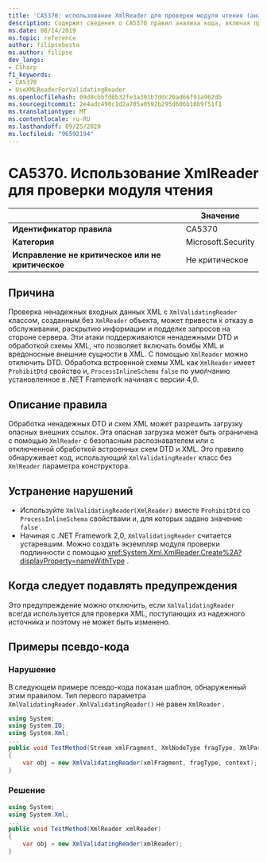 ```yaml
---
title: 'CA5370: использование XmlReader для проверки модуля чтения (анализ кода)'
description: Содержит сведения о CA5370 правил анализа кода, включая причины, способы устранения нарушений и время их подавления.
ms.date: 08/14/2019
ms.topic: reference
author: filipsebesta
ms.author: filipse
dev_langs:
- CSharp
f1_keywords:
- CA5370
- UseXMLReaderForValidatingReader
ms.openlocfilehash: 09d8cbbfd6b32fe3a391b7ddc20ad66f91a962db
ms.sourcegitcommit: 2e4adc490c1d2a705a0592b295d606b10b9f51f1
ms.translationtype: MT
ms.contentlocale: ru-RU
ms.lasthandoff: 09/25/2020
ms.locfileid: "96592194"
---
```

# <a name="ca5370-use-xmlreader-for-validating-reader"></a>CA5370. Использование XmlReader для проверки модуля чтения

| | Значение |
|-|-|
| **Идентификатор правила** |CA5370|
| **Категория** |Microsoft.Security|
| **Исправление не критическое или не критическое** |Не критическое|

## <a name="cause"></a>Причина

Проверка ненадежных входных данных XML с `XmlValidatingReader` классом, созданным без `XmlReader` объекта, может привести к отказу в обслуживании, раскрытию информации и подделке запросов на стороне сервера. Эти атаки поддерживаются ненадежными DTD и обработкой схемы XML, что позволяет включать бомбы XML и вредоносные внешние сущности в XML. С помощью `XmlReader` можно отключить DTD. Обработка встроенной схемы XML как `XmlReader` имеет `ProhibitDtd` свойство и, `ProcessInlineSchema` `false` по умолчанию установленное в .NET Framework начиная с версии 4,0.

## <a name="rule-description"></a>Описание правила

Обработка ненадежных DTD и схем XML может разрешить загрузку опасных внешних ссылок. Эта опасная загрузка может быть ограничена с помощью `XmlReader` с безопасным распознавателем или с отключенной обработкой встроенных схем DTD и XML. Это правило обнаруживает код, использующий `XmlValidatingReader` класс без `XmlReader` параметра конструктора.

## <a name="how-to-fix-violations"></a>Устранение нарушений

- Используйте `XmlValidatingReader(XmlReader)` вместе `ProhibitDtd` со `ProcessInlineSchema` свойствами и, для которых задано значение `false` .
- Начиная с .NET Framework 2,0, `XmlValidatingReader` считается устаревшим. Можно создать экземпляр модуля проверки подлинности с помощью <xref:System.Xml.XmlReader.Create%2A?displayProperty=nameWithType> .

## <a name="when-to-suppress-warnings"></a>Когда следует подавлять предупреждения

Это предупреждение можно отключить, если `XmlValidatingReader` всегда используется для проверки XML, поступающих из надежного источника и поэтому не может быть изменено.

## <a name="pseudo-code-examples"></a>Примеры псевдо-кода

### <a name="violation"></a>Нарушение

В следующем примере псевдо-кода показан шаблон, обнаруженный этим правилом.
Тип первого параметра `XmlValidatingReader.XmlValidatingReader()` не равен `XmlReader` .

```csharp
using System;
using System.IO;
using System.Xml;
...
public void TestMethod(Stream xmlFragment, XmlNodeType fragType, XmlParserContext context)
{
    var obj = new XmlValidatingReader(xmlFragment, fragType, context);
}
```

### <a name="solution"></a>Решение

```csharp
using System;
using System.Xml;
...
public void TestMethod(XmlReader xmlReader)
{
    var obj = new XmlValidatingReader(xmlReader);
}
```
